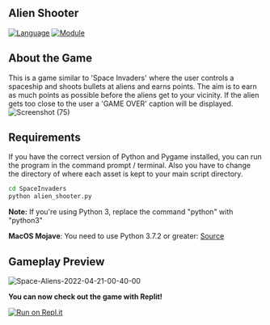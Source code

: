 ## Alien Shooter
[![Language](https://img.shields.io/badge/language-python-blue.svg?style=flat)](https://www.python.org)
[![Module](https://img.shields.io/badge/module-pygame-brightgreen.svg?style=flat)](http://www.pygame.org/news.html)

## About the Game
This is a game similar to 'Space Invaders' where the user controls a spaceship and shoots bullets at aliens and earns points. The aim is to earn as much points as possible before the aliens get to your vicinity. If the alien gets too close to the user a 'GAME OVER' caption will be displayed.
![Screenshot (75)](https://user-images.githubusercontent.com/101701760/164342964-7bfebdb5-e28c-4cd8-a8c0-97c779dd34c5.png)



## Requirements
If you have the correct version of Python and Pygame installed, you can run the program in the command prompt / terminal.
Also you have to change the directory of where each asset is kept to your main script directory.
```bash
cd SpaceInvaders
python alien_shooter.py
```

**Note:** If you're using Python 3, replace the command "python" with "python3"

**MacOS Mojave**: You need to use Python 3.7.2 or greater: [Source](https://github.com/pygame/pygame/issues/555)

## Gameplay Preview
![Space-Aliens-2022-04-21-00-40-00](https://user-images.githubusercontent.com/101701760/164342905-87465f96-dece-4e54-aee1-02a8bd1dfcc9.gif)

**You can now check out the game with Replit!**

[![Run on Repl.it](https://repl.it/badge/github/Nneji123/Alien-Shooter)](https://repl.it/github/Nneji123/Alien-Shooter)



